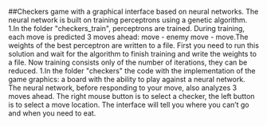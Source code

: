 ##Checkers game with a graphical interface based on neural networks. The neural network is built on training perceptrons using a genetic algorithm.
1.In the folder "checkers_train", perceptrons are trained. During training, each move is predicted 3 moves ahead: move - enemy move - move.The weights of the best perceptron are written to a file.
First you need to run this solution and wait for the algorithm to finish training and write the weights to a file. Now training consists only of the number of iterations, they can be reduced.
1.In the folder "checkers" the code with the implementation of the game graphics: a board with the ability to play against a neural network. The neural network, before responding to your move, also analyzes 3 moves ahead.
The right mouse button is to select a checker, the left button is to select a move location. The interface will tell you where you can’t go and when you need to eat.

